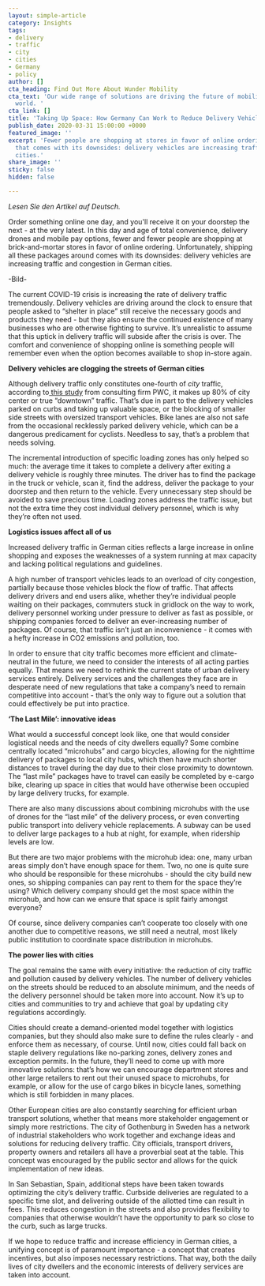 ```yaml
---
layout: simple-article
category: Insights
tags:
- delivery
- traffic
- city
- cities
- Germany
- policy
author: []
cta_heading: Find Out More About Wunder Mobility
cta_text: 'Our wide range of solutions are driving the future of mobility around the
  world. '
cta_link: []
title: 'Taking Up Space: How Germany Can Work to Reduce Delivery Vehicle Traffic'
publish_date: 2020-03-31 15:00:00 +0000
featured_image: ''
excerpt: 'Fewer people are shopping at stores in favor of online ordering. Unfortunately,
  that comes with its downsides: delivery vehicles are increasing traffic in German
  cities.'
share_image: ''
sticky: false
hidden: false

---
```

_Lesen Sie den Artikel auf Deutsch._ 

Order something online one day, and you'll receive it on your doorstep the next - at the very latest. In this day and age of total convenience, delivery drones and mobile pay options, fewer and fewer people are shopping at brick-and-mortar stores in favor of online ordering. Unfortunately, shipping all these packages around comes with its downsides: delivery vehicles are increasing traffic and congestion in German cities.

\-Bild-

The current COVID-19 crisis is increasing the rate of delivery traffic tremendously. Delivery vehicles are driving around the clock to ensure that people asked to “shelter in place” still receive the necessary goods and products they need - but they also ensure the continued existence of many businesses who are otherwise fighting to survive. It’s unrealistic to assume that this uptick in delivery traffic will subside after the crisis is over. The comfort and convenience of shopping online is something people will remember even when the option becomes available to shop in-store again.

**Delivery vehicles are clogging the streets of German cities**

Although delivery traffic only constitutes one-fourth of _city_ traffic, according to[ this study](https://www.pwc.de/de/transport-und-logistik/pwc-studie-aufbruch-auf-der-letzten-meile.pdf) from consulting firm PWC, it makes up 80% of city center or true “downtown” traffic. That’s due in part to the delivery vehicles parked on curbs and taking up valuable space, or the blocking of smaller side streets with oversized transport vehicles. Bike lanes are also not safe from the occasional recklessly parked delivery vehicle, which can be a dangerous predicament for cyclists. Needless to say, that’s a problem that needs solving.

The incremental introduction of specific loading zones has only helped so much: the average time it takes to complete a delivery after exiting a delivery vehicle is roughly three minutes. The driver has to find the package in the truck or vehicle, scan it, find the address, deliver the package to your doorstep and then return to the vehicle. Every unnecessary step should be avoided to save precious time. Loading zones address the traffic issue, but not the extra time they cost individual delivery personnel, which is why they’re often not used.

**Logistics issues affect all of us**

Increased delivery traffic in German cities reflects a large increase in online shopping and exposes the weaknesses of a system running at max capacity and lacking political regulations and guidelines.

A high number of transport vehicles leads to an overload of city congestion, partially because those vehicles block the flow of traffic. That affects delivery drivers and end users alike, whether they’re individual people waiting on their packages, commuters stuck in gridlock on the way to work, delivery personnel working under pressure to deliver as fast as possible, or shipping companies forced to deliver an ever-increasing number of packages. Of course, that traffic isn’t just an inconvenience - it comes with a hefty increase in CO2 emissions and pollution, too.

In order to ensure that city traffic becomes more efficient and climate-neutral in the future, we need to consider the interests of all acting parties equally. That means we need to rethink the current state of urban delivery services entirely. Delivery services and the challenges they face are in desperate need of new regulations that take a company’s need to remain competitive into account - that’s the only way to figure out a solution that could effectively be put into practice.

**‘The Last Mile’: innovative ideas**

What would a successful concept look like, one that would consider logistical needs and the needs of city dwellers equally? Some combine centrally located “microhubs” and cargo bicycles, allowing for the nighttime delivery of packages to local city hubs, which then have much shorter distances to travel during the day due to their close proximity to downtown. The “last mile” packages have to travel can easily be completed by e-cargo bike, clearing up space in cities that would have otherwise been occupied by large delivery trucks, for example.

There are also many discussions about combining microhubs with the use of drones for the “last mile” of the delivery process, or even converting public transport into delivery vehicle replacements. A subway can be used to deliver large packages to a hub at night, for example, when ridership levels are low.

But there are two major problems with the microhub idea: one, many urban areas simply don’t have enough space for them. Two, no one is quite sure who should be responsible for these microhubs - should the city build new ones, so shipping companies can pay rent to them for the space they’re using? Which delivery company should get the most space within the microhub, and how can we ensure that space is split fairly amongst everyone?

Of course, since delivery companies can’t cooperate too closely with one another due to competitive reasons, we still need a neutral, most likely public institution to coordinate space distribution in microhubs.

**The power lies with cities**

The goal remains the same with every initiative: the reduction of city traffic and pollution caused by delivery vehicles. The number of delivery vehicles on the streets should be reduced to an absolute minimum, and the needs of the delivery personnel should be taken more into account. Now it’s up to cities and communities to try and achieve that goal by updating city regulations accordingly.

Cities should create a demand-oriented model together with logistics companies, but they should also make sure to define the rules clearly - and enforce them as necessary, of course. Until now, cities could fall back on staple delivery regulations like no-parking zones, delivery zones and exception permits. In the future, they’ll need to come up with more innovative solutions: that’s how we can encourage department stores and other large retailers to rent out their unused space to microhubs, for example, or allow for the use of cargo bikes in bicycle lanes, something which is still forbidden in many places.

Other European cities are also constantly searching for efficient urban transport solutions, whether that means more stakeholder engagement or simply more restrictions. The city of Gothenburg in Sweden has a network of industrial stakeholders who work together and exchange ideas and solutions for reducing delivery traffic. City officials, transport drivers, property owners and retailers all have a proverbial seat at the table. This concept was encouraged by the public sector and allows for the quick implementation of new ideas.

In San Sebastian, Spain, additional steps have been taken towards optimizing the city’s delivery traffic. Curbside deliveries are regulated to a specific time slot, and delivering outside of the allotted time can result in fees. This reduces congestion in the streets and also provides flexibility to companies that otherwise wouldn’t have the opportunity to park so close to the curb, such as large trucks.

If we hope to reduce traffic and increase efficiency in German cities, a unifying concept is of paramount importance - a concept that creates incentives, but also imposes necessary restrictions. That way, both the daily lives of city dwellers and the economic interests of delivery services are taken into account.